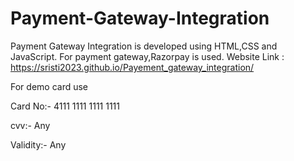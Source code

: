 # Payment-Gateway-Integration
Payment Gateway Integration is developed using HTML,CSS and JavaScript. For payment gateway,Razorpay is used.
Website Link : https://sristi2023.github.io/Payement_gateway_integration/

For demo card use

Card No:- 4111 1111 1111 1111

cvv:- Any

Validity:- Any

